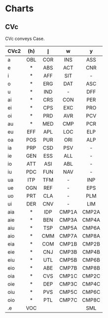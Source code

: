 # Charts

## <a id="CVc" /> CVc

CVc conveys Case.

| CVc2 | (h) |  l̥  |   w   |   y   |
|------|:---:|:---:|:-----:|:-----:|
| a    | OBL | COR |  INS  |  ASS  |
| e    |  *  | ABS |  ACT  |  CNR  |
| i    |  *  | AFF |  SIT  |   -   |
| o    |  *  | ERG |  DAT  |  ASC  |
| u    |  *  | IND |   -   |  DFF  |
| ai   |  *  | CRS |  CON  |  PER  |
| ei   |  *  | CPS |  EXC  |  PRO  |
| oi   |  *  | PRD |  AVR  |  PCV  |
| au   |  *  | MED |  CMP  |  PCR  |
| eu   | EFF | APL |  LOC  |  ELP  |
| oa   | POS | PUR |  ORI  |  ALP  |
| ia   | PRP | CSD |  PSV  |   -   |
| ie   | GEN | ESS |  ALL  |   -   |
| io   | ATT | ASI |  ABL  |   -   |
| iu   | PDC | FUN |  NAV  |   -   |
| ua   | ITP | TFM |   -   |  INP  |
| ue   | OGN | REF |   -   |  EPS  |
| uo   | PRT | CLA |   -   |  PLM  |
| ui   | DER | CNV |   -   |  LIM  |
| aia  |  *  | IDP | CMP1A | CMP2A |
| aie  |  *  | BEN | CMP3A | CMP4A |
| aiu  |  *  | TSP | CMP5A | CMP6A |
| aio  |  *  | CMM | CMP7A | CMP8A |
| eia  |  *  | COM | CMP1B | CMP2B |
| eie  |  *  | CNJ | CMP3B | CMP4B |
| eiu  |  *  | UTL | CMP5B | CMP6B |
| eio  |  *  | ABE | CMP7B | CMP8B |
| oia  |  *  | CVS | CMP1C | CMP2C |
| oie  |  *  | DEP | CMP3C | CMP4C |
| oiu  |  *  | PVS | CMP5C | CMP6C |
| oio  |  *  | PTL | CMP7C | CMP8C |
| .e   | VOC |     |       |  SML  |
